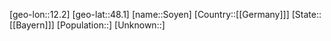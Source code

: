 ﻿---
location: [48.1,12.2]
type: City
tags:
- geo/City


SpocWebEntityId: 34398
isDeleted: false
confidential: public

---
[geo-lon::12.2]
[geo-lat::48.1]
[name::Soyen]
[Country::[[Germany]]]
[State::[[Bayern]]]
[Population::]
[Unknown::]

